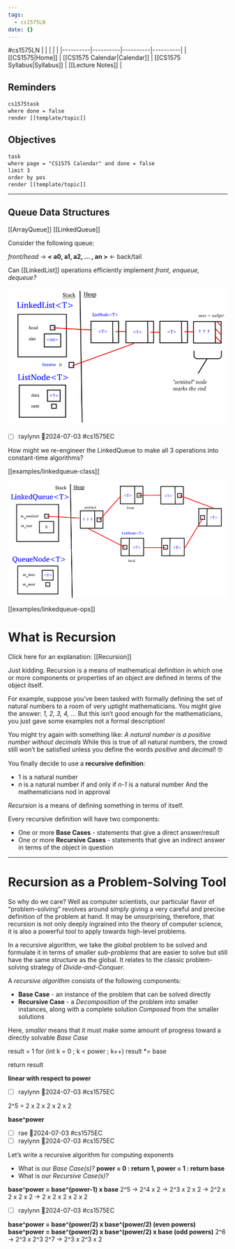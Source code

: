 ```yaml
---
tags:
  - cs1575LN
date: {}
---
```

#cs1575LN
|  |  |  |  |
|----------|----------|----------|----------|
| [[CS1575|Home]] | [[CS1575 Calendar|Calendar]] | [[CS1575 Syllabus|Syllabus]] | [[Lecture Notes]] |


## Reminders

```query
cs1575task
where done = false
render [[template/topic]]
```

## Objectives

```query
task
where page = "CS1575 Calendar" and done = false
limit 3
order by pos
render [[template/topic]]
```
---


## Queue Data Structures

[[ArrayQueue]]
[[LinkedQueue]]

Consider the following queue:

  _front/head_ -> **< a0, a1, a2, ... , an >** <- back/tail

Can [[LinkedList]] operations efficiently implement _front, enqueue, dequeue?_ 

![linked list](../img/LL-diagram.png)

* [ ] raylynn  📅2024-07-03 #cs1575EC

How might we re-engineer the LinkedQueue to make all 3 operations into constant-time algorithms?

[[examples/linkedqueue-class]]

![](../img/linkq-diagram.png)

[[examples/linkedqueue-ops]]


# What is Recursion

Click here for an explanation: [[Recursion]]


Just kidding. Recursion is a means of mathematical definition in which one or more components or properties of an object are defined in terms of the object itself.

For example, suppose you’ve been tasked with formally defining the set of natural numbers to a room of very uptight mathematicians. 
You might give the answer:
  _1, 2, 3, 4, ..._
But this isn’t good enough for the mathematicians, you just gave some examples not a formal description!

You might try again with something like:
  _A natural number is a positive number without decimals_
While this is true of all natural numbers, the crowd still won’t be satisfied unless you define the words _positive_ and _decimal_! 🤓

You finally decide to use a **recursive definition**:
  * 1 is a natural number
  * _n_ is a natural number if and only if _n-1_ is a natural number
And the mathematicians nod in approval

_Recursion_ is a means of defining something in terms of itself.

Every recursive definition will have two components:
* One or more **Base Cases** - statements that give a direct answer/result
* One or more **Recursive Cases** - statements that give an indirect answer in terms of the object in question

---
# Recursion as a Problem-Solving Tool

So why do we care? Well as computer scientists, our particular flavor of “problem-solving” revolves around simply giving a very careful and precise definition of the problem at hand. It may be unsurprising, therefore, that recursion is not only deeply ingrained into the theory of computer science, it is also a powerful tool to apply towards high-level problems.

In a recursive algorithm, we take the _global_ problem to be solved and formulate it in terms of smaller _sub-problems_ that are easier to solve but still have the same structure as the global. It relates to the classic problem-solving strategy of _Divide-and-Conquer_. 

A _recursive algorithm_ consists of the following components:
* **Base Case** - an instance of the problem that can be solved directly
* **Recursive Case** - a _Decomposition_ of the problem into smaller instances, along with a complete solution _Composed_ from the smaller solutions

Here, _smaller_ means that it must make some amount of progress toward a directly solvable _Base Case_

result = 1
for (int k = 0 ; k < power ; k++)
  result *= base

return result 

**linear with respect to power**

* [ ] raylynn  📅2024-07-03 #cs1575EC

2^5 = 2 x 2 x 2 x 2 x 2

**base^power**

* [ ] rae  📅2024-07-03 #cs1575EC
* [ ] raylynn  📅2024-07-03 #cs1575EC

Let’s write a recursive algorithm for computing exponents
- What is our _Base Case(s)?_ **power = 0 : return 1, power = 1 : return base**
- What is our _Recursive Case(s)?_

**base^power = base^(power-1) x base**
2^5 -> 2^4 x 2 -> 2^3 x 2 x 2 -> 2^2 x 2 x 2 x 2 -> 2 x 2 x 2 x 2 x 2

* [ ] raylynn  📅2024-07-03 #cs1575EC

**base^power = base^(power/2) x base^(power/2) (even powers)**
**base^power = base^(power/2) x base^(power/2) x base (odd powers)**
2^6 -> 2^3 x 2^3
2^7 -> 2^3 x 2^3 x 2
